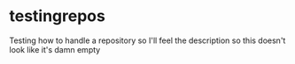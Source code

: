 # testingrepos
Testing how to handle a repository so I'll feel the description so this doesn't look like it's damn empty
